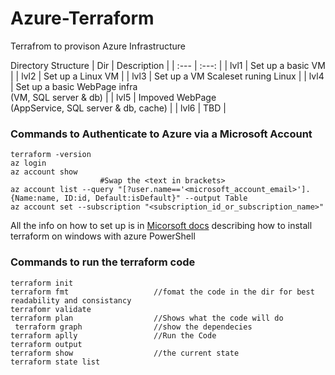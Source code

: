 # Azure-Terraform
Terrafrom to provison Azure Infrastructure

Directory Structure
| Dir   |   Description     |
| :---  |   :---:           |
| lvl1  | Set up a basic VM |
| lvl2  | Set up a Linux VM |
| lvl3  | Set up a VM Scaleset runing Linux |
| lvl4  | Set up a basic WebPage infra <br> (VM, SQL server & db) |
| lvl5  | Impoved WebPage <br> (AppService, SQL server & db, cache) |
| lvl6  | TBD |


### Commands to Authenticate to Azure via a Microsoft Account

```
terraform -version
az login
az account show
                    #Swap the <text in brackets>
az account list --query "[?user.name=='<microsoft_account_email>'].{Name:name, ID:id, Default:isDefault}" --output Table
az account set --subscription "<subscription_id_or_subscription_name>"
```
All the info on how to set up is in [Micorsoft docs](https://docs.microsoft.com/en-us/azure/developer/terraform/get-started-windows-powershell?tabs=bash) describing how to install terraform on windows with azure PowerShell



### Commands to run the terraform code
```
terraform init
terraform fmt                   //fomat the code in the dir for best readability and consistancy
terrafomr validate
terraform plan                  //Shows what the code will do
 terraform graph                //show the dependecies
terraform aplly                 //Run the Code
terraform output
terraform show                  //the current state 
terraform state list
```
